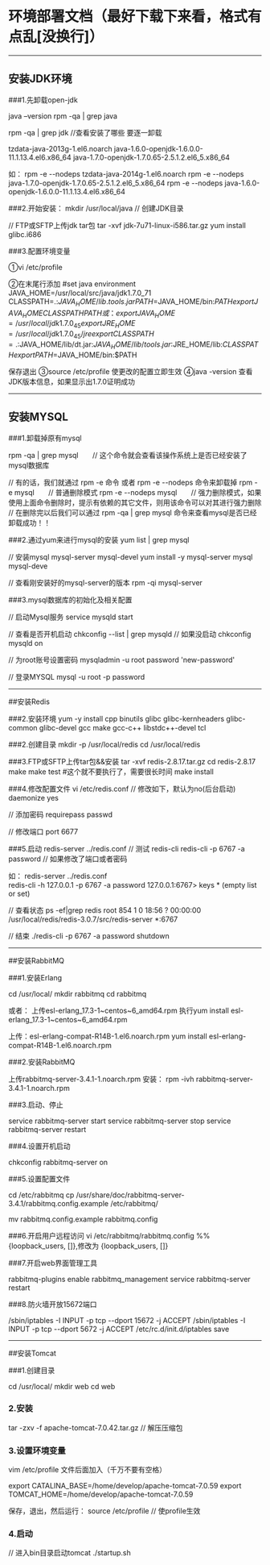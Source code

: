 # 环境部署文档（最好下载下来看，格式有点乱[没换行]）
---

## 安装JDK环境 

###1.先卸载open-jdk 

java –version 
rpm -qa | grep java 

rpm -qa | grep jdk //查看安装了哪些 要逐一卸载 

tzdata-java-2013g-1.el6.noarch 
java-1.6.0-openjdk-1.6.0.0-11.1.13.4.el6.x86_64 
java-1.7.0-openjdk-1.7.0.65-2.5.1.2.el6_5.x86_64 

如： 
rpm -e --nodeps tzdata-java-2014g-1.el6.noarch 
rpm -e --nodeps java-1.7.0-openjdk-1.7.0.65-2.5.1.2.el6_5.x86_64 
rpm -e --nodeps java-1.6.0-openjdk-1.6.0.0-11.1.13.4.el6.x86_64 

###2.开始安装： 
mkdir /usr/local/java // 创建JDK目录  

// FTP或SFTP上传jdk tar包 
tar -xvf jdk-7u71-linux-i586.tar.gz 
yum install glibc.i686 
  
###3.配置环境变量 

①vi /etc/profile 
 
②在末尾行添加 
       #set java environment 
       JAVA_HOME=/usr/local/src/java/jdk1.7.0_71 
       CLASSPATH=.:$JAVA_HOME/lib.tools.jar 
       PATH=$JAVA_HOME/bin:$PATH
       export JAVA_HOME CLASSPATH PATH 
或： 
export JAVA_HOME=/usr/local/jdk1.7.0_45 
export JRE_HOME=/usr/local/jdk1.7.0_45/jre 
export CLASSPATH=.:$JAVA_HOME/lib/dt.jar:$JAVA_HOME/lib/tools.jar:$JRE_HOME/lib:$CLASSPATH 
export PATH=$JAVA_HOME/bin:$PATH 

保存退出 
③source /etc/profile  使更改的配置立即生效 
④java -version  查看JDK版本信息，如果显示出1.7.0证明成功 

---

## 安装MYSQL 

###1.卸载掉原有mysql 

rpm -qa | grep mysql　　// 这个命令就会查看该操作系统上是否已经安装了mysql数据库 

// 有的话，我们就通过 rpm -e 命令 或者 rpm -e --nodeps 命令来卸载掉 
rpm -e mysql　　// 普通删除模式 
rpm -e --nodeps mysql　　// 强力删除模式，如果使用上面命令删除时，提示有依赖的其它文件，则用该命令可以对其进行强力删除 
// 在删除完以后我们可以通过 rpm -qa | grep mysql 命令来查看mysql是否已经卸载成功！！ 

###2.通过yum来进行mysql的安装 
yum list | grep mysql 

// 安装mysql mysql-server mysql-devel 
yum install -y mysql-server mysql mysql-deve 

// 查看刚安装好的mysql-server的版本 
rpm -qi mysql-server 

###3.mysql数据库的初始化及相关配置 

// 启动Mysql服务 
service mysqld start 

// 查看是否开机启动 
chkconfig --list | grep mysqld 
// 如果没启动 
chkconfig mysqld on 

// 为root账号设置密码 
mysqladmin -u root password 'new-password' 

// 登录MYSQL 
mysql -u root -p password 

--- 

##安装Redis 

###2.安装环境 
yum -y install cpp binutils glibc glibc-kernheaders glibc-common glibc-devel gcc make gcc-c++ libstdc++-devel tcl 

###2.创建目录 
mkdir -p /usr/local/redis 
cd /usr/local/redis 

###3.FTP或SFTP上传tar包&&安装 
tar -xvf redis-2.8.17.tar.gz 
cd redis-2.8.17 
make 
make test #这个就不要执行了，需要很长时间 
make install 

###4.修改配置文件 
vi /etc/redis.conf 
// 修改如下，默认为no(后台启动) 
daemonize yes 

// 添加密码 
requirepass passwd 
  
// 修改端口 
port 6677 

###5.启动 
redis-server ../redis.conf 
// 测试 
redis-cli 
redis-cli -p 6767 -a password // 如果修改了端口或者密码 

如： 
redis-server ../redis.conf  
redis-cli -h 127.0.0.1 -p 6767 -a password 
127.0.0.1:6767> keys * 
(empty list or set) 

// 查看状态 
ps -ef|grep redis 
root       854     1  0 18:56 ?        00:00:00 /usr/local/redis/redis-3.0.7/src/redis-server *:6767   

// 结束 
./redis-cli -p 6767 -a password shutdown 

---

##安装RabbitMQ 

###1.安装Erlang 

cd /usr/local/ 
mkdir rabbitmq 
cd rabbitmq 

或者：
上传esl-erlang_17.3-1~centos~6_amd64.rpm 
执行yum install esl-erlang_17.3-1~centos~6_amd64.rpm 
 
上传：esl-erlang-compat-R14B-1.el6.noarch.rpm 
yum install esl-erlang-compat-R14B-1.el6.noarch.rpm 

###2.安装RabbitMQ 

上传rabbitmq-server-3.4.1-1.noarch.rpm 
安装：
rpm -ivh rabbitmq-server-3.4.1-1.noarch.rpm 

###3.启动、停止 

service rabbitmq-server start 
service rabbitmq-server stop 
service rabbitmq-server restart 

###4.设置开机启动 

chkconfig rabbitmq-server on 

###5.设置配置文件 

cd /etc/rabbitmq 
cp /usr/share/doc/rabbitmq-server-3.4.1/rabbitmq.config.example /etc/rabbitmq/  

mv rabbitmq.config.example rabbitmq.config 

###6.开启用户远程访问 
vi /etc/rabbitmq/rabbitmq.config 
%%{loopback_users, []},修改为 {loopback_users, []} 

###7.开启web界面管理工具 

rabbitmq-plugins enable rabbitmq_management 
service rabbitmq-server restart 

###8.防火墙开放15672端口 

/sbin/iptables -I INPUT -p tcp --dport 15672 -j ACCEPT 
/sbin/iptables -I INPUT -p tcp --dport 5672 -j ACCEPT 
/etc/rc.d/init.d/iptables save

---

##安装Tomcat 

###1.创建目录 

cd /usr/local/ 
mkdir web 
cd web 

### 2.安装 
tar -zxv -f apache-tomcat-7.0.42.tar.gz // 解压压缩包 

### 3.设置环境变量 
vim /etc/profile  文件后面加入（千万不要有空格） 

export CATALINA_BASE=/home/develop/apache-tomcat-7.0.59 
export TOMCAT_HOME=/home/develop/apache-tomcat-7.0.59 


保存，退出，然后运行： 
source /etc/profile // 使profile生效 

### 4.启动 
// 进入bin目录启动tomcat 
./startup.sh 
